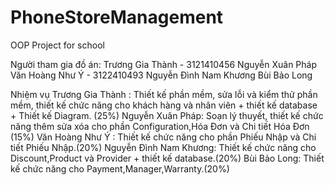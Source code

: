 # PhoneStoreManagement
OOP Project for school 

Người tham gia đồ án:
Trương Gia Thành - 3121410456
Nguyễn Xuân Pháp
Văn Hoàng Như Ý - 3122410493
Nguyễn Đình Nam Khương
Bùi Bảo Long

Nhiệm vụ 
Trương Gia Thành : Thiết kế phần mềm, sửa lỗi và kiểm thử phần mềm, thiết kế chức năng cho khách hàng và nhân viên + thiết kế database + Thiết kế Diagram. (25%)
Nguyễn Xuân Pháp: Soạn lý thuyết, thiết kế chức năng thêm sửa xóa cho phần Configuration,Hóa Đơn và Chi tiết Hóa Đơn (15%)
Văn Hoàng Như Ý : Thiết kế chức năng cho phần Phiếu Nhập và Chi tiết Phiếu Nhập.(20%)
Nguyễn Đình Nam Khương: Thiết kế chức năng cho Discount,Product và Provider + thiết kế database.(20%)
Bùi Bảo Long: Thiết kế chức năng cho Payment,Manager,Warranty.(20%)
